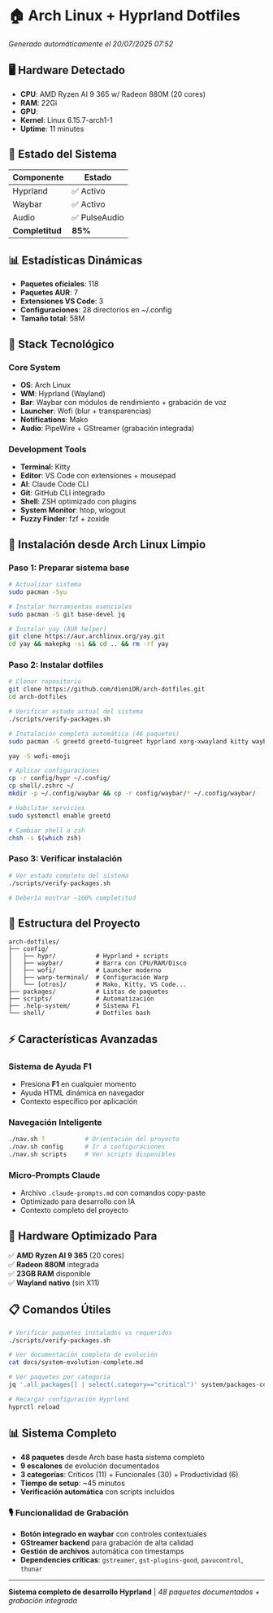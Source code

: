 # 🏠 Arch Linux + Hyprland Dotfiles
*Generado automáticamente el 20/07/2025 07:52*

## 🖥️ Hardware Detectado

- **CPU**: AMD Ryzen AI 9 365 w/ Radeon 880M (20 cores)
- **RAM**: 22Gi
- **GPU**: 
- **Kernel**: Linux 6.15.7-arch1-1
- **Uptime**: 11 minutes

## 🚀 Estado del Sistema

| Componente | Estado |
|------------|--------|
| Hyprland | ✅ Activo |
| Waybar | ✅ Activo |
| Audio | ✅ PulseAudio |
| **Completitud** | **85%** |

## 📊 Estadísticas Dinámicas

- **Paquetes oficiales**: 118
- **Paquetes AUR**: 7
- **Extensiones VS Code**: 3
- **Configuraciones**: 28 directorios en ~/.config
- **Tamaño total**: 58M

## 🔧 Stack Tecnológico

### Core System
- **OS**: Arch Linux
- **WM**: Hyprland (Wayland)
- **Bar**: Waybar con módulos de rendimiento + grabación de voz
- **Launcher**: Wofi (blur + transparencias)
- **Notifications**: Mako
- **Audio**: PipeWire + GStreamer (grabación integrada)

### Development Tools
- **Terminal**: Kitty
- **Editor**: VS Code con extensiones + mousepad
- **AI**: Claude Code CLI
- **Git**: GitHub CLI integrado
- **Shell**: ZSH optimizado con plugins
- **System Monitor**: htop, wlogout
- **Fuzzy Finder**: fzf + zoxide

## 🚀 Instalación desde Arch Linux Limpio

### Paso 1: Preparar sistema base
```bash
# Actualizar sistema
sudo pacman -Syu

# Instalar herramientas esenciales
sudo pacman -S git base-devel jq

# Instalar yay (AUR helper)
git clone https://aur.archlinux.org/yay.git
cd yay && makepkg -si && cd .. && rm -rf yay
```

### Paso 2: Instalar dotfiles
```bash
# Clonar repositorio
git clone https://github.com/dioniDR/arch-dotfiles.git
cd arch-dotfiles

# Verificar estado actual del sistema
./scripts/verify-packages.sh

# Instalación completa automática (46 paquetes)
sudo pacman -S greetd greetd-tuigreet hyprland xorg-xwayland kitty waybar wofi thunar pipewire pipewire-alsa pipewire-pulse pamixer ttf-nerd-fonts-symbols-mono ttf-font-awesome brightnessctl grim slurp mako firefox hypridle hyprlock hyprpaper wl-clipboard jq playerctl polkit-gnome blueman network-manager-applet udiskie libinput-gestures xdg-desktop-portal-hyprland xdg-desktop-portal mousepad htop wlogout gnome-control-center zsh zsh-autosuggestions zsh-completions zsh-syntax-highlighting fzf zoxide

yay -S wofi-emoji

# Aplicar configuraciones
cp -r config/hypr ~/.config/
cp shell/.zshrc ~/
mkdir -p ~/.config/waybar && cp -r config/waybar/* ~/.config/waybar/

# Habilitar servicios
sudo systemctl enable greetd

# Cambiar shell a zsh
chsh -s $(which zsh)
```

### Paso 3: Verificar instalación
```bash
# Ver estado completo del sistema
./scripts/verify-packages.sh

# Debería mostrar ~100% completitud
```

## 📁 Estructura del Proyecto

```
arch-dotfiles/
├── config/
│   ├── hypr/           # Hyprland + scripts
│   ├── waybar/         # Barra con CPU/RAM/Disco
│   ├── wofi/           # Launcher moderno
│   ├── warp-terminal/  # Configuración Warp
│   └── [otros]/        # Mako, Kitty, VS Code...
├── packages/           # Listas de paquetes
├── scripts/            # Automatización
├── .help-system/       # Sistema F1
└── shell/              # Dotfiles bash
```

## ⚡ Características Avanzadas

### Sistema de Ayuda F1
- Presiona **F1** en cualquier momento
- Ayuda HTML dinámica en navegador
- Contexto específico por aplicación

### Navegación Inteligente
```bash
./nav.sh ?           # Orientación del proyecto
./nav.sh config      # Ir a configuraciones
./nav.sh scripts     # Ver scripts disponibles
```

### Micro-Prompts Claude
- Archivo `.claude-prompts.md` con comandos copy-paste
- Optimizado para desarrollo con IA
- Contexto completo del proyecto

## 🔧 Hardware Optimizado Para

✅ **AMD Ryzen AI 9 365** (20 cores)  
✅ **Radeon 880M** integrada  
✅ **23GB RAM** disponible  
✅ **Wayland nativo** (sin X11)  

## 📋 Comandos Útiles

```bash
# Verificar paquetes instalados vs requeridos
./scripts/verify-packages.sh

# Ver documentación completa de evolución
cat docs/system-evolution-complete.md

# Ver paquetes por categoría
jq '.all_packages[] | select(.category=="critical")' system/packages-complete.json

# Recargar configuración Hyprland
hyprctl reload
```

## 📊 Sistema Completo

- **48 paquetes** desde Arch base hasta sistema completo
- **9 escalones** de evolución documentados
- **3 categorías**: Críticos (11) + Funcionales (30) + Productividad (6)
- **Tiempo de setup**: ~45 minutos
- **Verificación automática** con scripts incluidos

### 🎙️ Funcionalidad de Grabación
- **Botón integrado en waybar** con controles contextuales
- **GStreamer backend** para grabación de alta calidad
- **Gestión de archivos** automática con timestamps
- **Dependencies críticas**: `gstreamer`, `gst-plugins-good`, `pavucontrol`, `thunar`

---
**Sistema completo de desarrollo Hyprland** | *48 paquetes documentados + grabación integrada*
